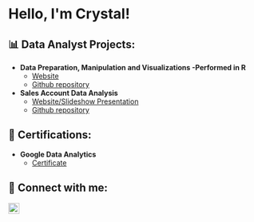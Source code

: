 <h1>Hello, I'm Crystal! <br/>

<h2>📊 Data Analyst Projects:</h2>

- <b>Data Preparation, Manipulation and Visualizations -Performed in R</b>
  - [Website](https://cnormx.github.io/R_Capstone_Project/)
  - [Github repository](https://github.com/CNormx/R_Capstone_Project)
- <b>Sales Account Data Analysis</b>
  - [Website/Slideshow Presentation](https://cnormx.github.io/Sales-Account-DA/) 
  - [Github repository](https://github.com/CNormx/Sales-Account-DA)
  
<h2>📜 Certifications:</h2>

- <b>Google Data Analytics</b>
  - [Certificate](https://coursera.org/share/4b0c1252feb05d46d720d0b880928b79)

  

<h2> 🤳 Connect with me:</h2>

[<img align="left" alt="JoshMadakor | LinkedIn" width="22px" src="https://cdn.jsdelivr.net/npm/simple-icons@v3/icons/linkedin.svg" />][linkedin]

[linkedin]: https://www.linkedin.com/in/crystaln88/
[email]: cnorm88@gmail.com  

<!--
**joshmadakor1/joshmadakor1** is a ✨ _special_ ✨ repository because its `README.md` (this file) appears on your GitHub profile.

Here are some ideas to get you started:

- 🔭 I’m currently working on ...
- 🌱 I’m currently learning ...
- 👯 I’m looking to collaborate on ...
- 🤔 I’m looking for help with ...
- 💬 Ask me about ...
- 📫 How to reach me: ...
- 😄 Pronouns: ...
- ⚡ Fun fact: ...
-->
